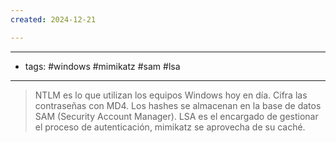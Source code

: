 ```yaml
---
created: 2024-12-21

---
```

---------------------
- tags: #windows #mimikatz #sam #lsa
------------------------------
> NTLM es lo que utilizan los equipos Windows hoy en día. Cifra las contraseñas con MD4.
> Los hashes se almacenan en la base de datos SAM (Security Account Manager). 
> LSA es el encargado de gestionar el proceso de autenticación, mimikatz se aprovecha de su caché.
> 




